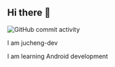## Hi there 👋
![GitHub commit activity](https://img.shields.io/github/commit-activity/w/jucheng-dev/jucheng-dev)

I am jucheng-dev

I am learning Android development

